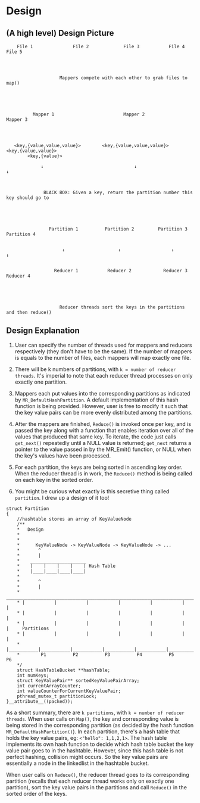 # Design

## (A high level) Design Picture

```
    File 1               File 2             File 3           File 4             File 5




             		Mappers compete with each other to grab files to map()





          Mapper 1                          Mapper 2                         Mapper 3




   <key,{value,value,value}>        <key,{value,value,value}>           <key,{value,value}>
        <key,{value}>

             ↓                                  ↓                               ↓



              BLACK BOX: Given a key, return the partition number this key should go to





                Partition 1          Partition 2         Partition 3        Partition 4


                     ↓                    ↓                   ↓                 ↓


                  Reducer 1           Reducer 2            Reducer 3         Reducer 4





                    Reducer threads sort the keys in the partitions and then reduce()

```

## Design Explanation

1. User can specify the number of threads used for mappers and reducers
   respectively (they don't have to be the same). If the number of mappers is
   equals to the number of files, each mappers will map exactly one file.

2. There will be k numbers of partitions, with `k = number of reducer threads`.
   It's imperial to note that each reducer thread processes on only exactly one
   partition.

3. Mappers each put values into the corresponding partitions as indicated by
   `MR_DefaultHashPartition`. A default implementation of this hash function is
   being provided. However, user is free to modify it such that the key value
   pairs can be more evenly distributed among the partitions.

4. After the mappers are finished, `Reduce()` is invoked once per key, and is
   passed the key along with a function that enables iteration over all of the
   values that produced that same key. To iterate, the code just calls
   `get_next()` repeatedly until a NULL value is returned; `get_next` returns a
   pointer to the value passed in by the MR_Emit() function, or NULL when the
   key's values have been processed.

5. For each partition, the keys are being sorted in ascending key order. When
   the reducer thread is in work, the `Reduce()` method is being called on each
   key in the sorted order.

6. You might be curious what exactly is this secretive thing called `partition`.
   I drew up a design of it too!

```
struct Partition
{
	//hashtable stores an array of KeyValueNode
	/**
	* 	Design
	*
	*
	*      KeyValueNode -> KeyValueNode -> KeyValueNode -> ...
	*       ^
	*       |
	*    _____________________
	*    |    |    |    |    | Hash Table
	*    |____|____|____|____|
	*
	*       ^
	*       |
	* _________________________________________________________________________
	* |           |           |           |           |           |           |
	* |           |           |           |           |           |           |
	* |           |           |           |           |           |           |     Partitions
	* |           |           |           |           |           |           |
	* |___________|___________|___________|___________|___________|___________|
	*	     P1          P2          P3          P4          P5          P6
	*/
	struct HashTableBucket **hashTable;
	int numKeys;
	struct KeyValuePair** sortedKeyValuePairArray;
	int currentArrayCounter;
	int valueCounterForCurrentKeyValuePair;
	pthread_mutex_t partitionLock;
}__attribute__((packed));

```

As a short summary, there are `k partitions`, with
`k = number of reducer threads`. When user calls on `Map()`, the key and
corresponding value is being stored in the corresponding partition (as decided
by the hash function `MR_DefaultHashPartition()`). In each partition, there's a
hash table that holds the key value pairs, eg: `<"hello": 1,1,2,1>`. The hash
table implements its own hash function to decide which hash table bucket the key
value pair goes to in the hashtable. However, since this hash table is not
perfect hashing, collision might occurs. So the key value pairs are essentially
a node in the linkedlist in the hashtable bucket.

When user calls on `Reduce()`, the reducer thread goes to its corresponding
partition (recalls that each reducer thread works only on exactly one
partition), sort the key value pairs in the partitions and call `Reduce()` in
the sorted order of the keys.
